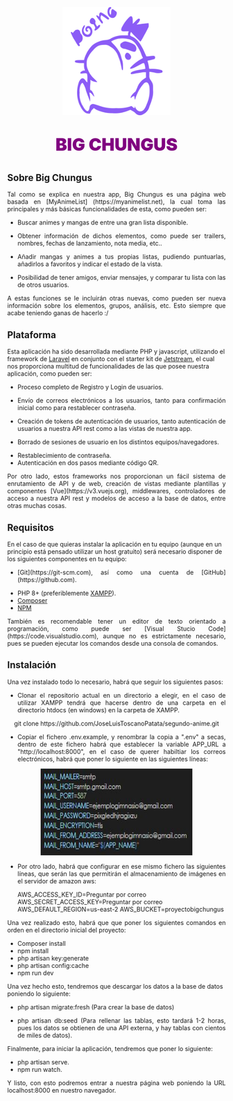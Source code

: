 <p align="center"><img src="https://raw.githubusercontent.com/JoseLuisToscanoPatata/segundo-anime/master/.github/images/mrsaturn3.svg" width="250" height="250"></p>

<p align="center" style="font-size: 40px; color: purple; font-weight: 900;">BIG CHUNGUS</p>

## Sobre Big Chungus

<p align="justify">Tal como se explica en nuestra app, Big Chungus es una página web basada en [MyAnimeList] (https://myanimelist.net), la cual toma las principales y más básicas funcionalidades de esta, como pueden ser:</p>

- <p align="justify">Buscar animes y mangas de entre una gran lista disponible.</p>
- <p align="justify">Obtener información de dichos elementos, como puede ser trailers, nombres, fechas de lanzamiento, nota media, etc..</p>
- <p align="justify">Añadir mangas y animes a tus propias listas, pudiendo puntuarlas, añadirlos a favoritos y indicar el estado de la vista.</p>
- <p align="justify">Posibilidad de tener amigos, enviar mensajes, y comparar tu lista con las de otros usuarios.</p>

<p align="justify"> A estas funciones se le incluirán otras nuevas, como pueden ser nueva información sobre los elementos, grupos, análisis, etc. Esto siempre que acabe teniendo ganas de hacerlo :/</p>

## Plataforma

Esta aplicación ha sido desarrollada mediante PHP y javascript, utilizando el framework de [Laravel](https://laravel.com) en conjunto con el starter kit de [Jetstream](https://jetstream.laravel.com), el cual nos proporciona multitud de funcionalidades de las que posee nuestra aplicación, como pueden ser:

- <p align="justify">Proceso completo de Registro y Login de usuarios.</p>
- <p align="justify">Envío de correos electrónicos a los usuarios, tanto para confirmación inicial como para restablecer contraseña.</p>
- <p align="justify">Creación de tokens de autenticación de usuarios, tanto autenticación de usuarios a nuestra API rest como a las vistas de nuestra app.</p>
- <p align="justify">Borrado de sesiones de usuario en los distintos equipos/navegadores.</p>
- Restablecimiento de contraseña.
- Autenticación en dos pasos mediante código QR.

<p align="justify">Por otro lado, estos frameworks nos proporcionan un fácil sistema de enrutamiento de API y de web, creación de vistas mediante plantillas y componentes [Vue](https://v3.vuejs.org), middlewares, controladores de acceso a nuestra API rest y modelos de acceso a la base de datos, entre otras muchas cosas.</p>

## Requisitos

En el caso de que quieras instalar la aplicación en tu equipo (aunque en un principio está pensado utilizar un host gratuito) será necesario disponer de los siguientes componentes en tu equipo:

- <p align="justify">[Git](https://git-scm.com), así como una cuenta de [GitHub](https://github.com).</p>
- PHP 8+ (preferiblemente [XAMPP](https://www.apachefriends.org/es/index.html)).
- [Composer](https://getcomposer.org)
- [NPM](https://getcomposer.org)

<p align="justify">También es recomendable tener un editor de texto orientado a programación, como puede ser [Visual Stucio Code](https://code.visualstudio.com), aunque no es estrictamente necesario, pues se pueden ejecutar los comandos desde una consola de comandos.</p>

## Instalación

Una vez instalado todo lo necesario, habrá que seguir los siguientes pasos:

- <p align="justify">Clonar el repositorio actual en un directorio a elegir, en el caso de utilizar XAMPP tendrá que hacerse dentro de una carpeta en el directorio htdocs (en windows) en la carpeta de XAMPP.</p>

<p align="center">git clone https://github.com/JoseLuisToscanoPatata/segundo-anime.git</p>

- <p align="justify">Copiar el fichero .env.example, y renombrar la copia a ".env" a secas, dentro de este fichero habrá que establecer la variable APP_URL a "http://localhost:8000", en el caso de querer habiltiar los correos electrónicos, habrá que poner lo siguiente en las siguientes líneas:</p>

<p align="center"><img src="https://raw.githubusercontent.com/JoseLuisToscanoPatata/segundo-anime/master/.github/images/mail_data.JPG" width="350" height="200"></p>

- <p align="justify">Por otro lado, habrá que configurar en ese mismo fichero las siguientes líneas, que serán las que permitirán el almacenamiento de imágenes en el servidor de amazon aws:</p>

    AWS_ACCESS_KEY_ID=Preguntar por correo
    AWS_SECRET_ACCESS_KEY=Preguntar por correo
    AWS_DEFAULT_REGION=us-east-2
    AWS_BUCKET=proyectobigchungus

<p align="justify">Una vez realizado esto, habrá que que poner los siguientes comandos en orden en el directorio inicial del proyecto:</p>

- Composer install
- npm install
- php artisan key:generate
- php artisan config:cache
- npm run dev

Una vez hecho esto, tendremos que descargar los datos a la base de datos poniendo lo siguiente:

- php artisan migrate:fresh (Para crear la base de datos)
- <p align="justify">php artisan db:seed (Para rellenar las tablas, esto tardará 1-2 horas, pues los datos se obtienen de una API externa, y hay tablas con cientos de miles de datos).</p>

Finalmente, para iniciar la aplicación, tendremos que poner lo siguiente:

- php artisan serve.
- npm run watch.

<p align="justify">Y listo, con esto podremos entrar a nuestra página web poniendo la URL localhost:8000 en nuestro navegador.</p>
